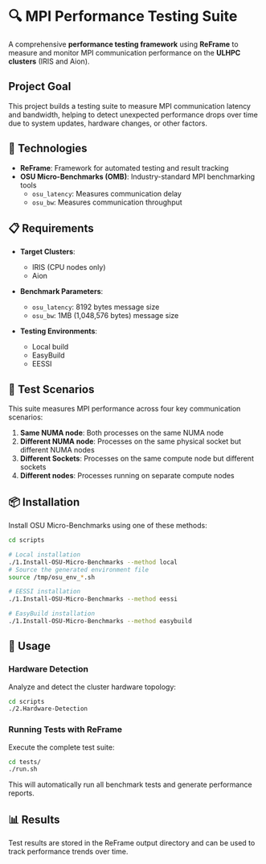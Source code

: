# 🔍 **MPI Performance Testing Suite**

A comprehensive **performance testing framework** using **ReFrame** to measure and monitor MPI communication performance on the **ULHPC clusters** (IRIS and Aion).

## Project Goal

This project builds a testing suite to measure MPI communication latency and bandwidth, helping to detect unexpected performance drops over time due to system updates, hardware changes, or other factors.

## 🔧 **Technologies**

- **ReFrame**: Framework for automated testing and result tracking
- **OSU Micro-Benchmarks (OMB)**: Industry-standard MPI benchmarking tools
	- `osu_latency`: Measures communication delay
	- `osu_bw`: Measures communication throughput

## 📋 **Requirements**

- **Target Clusters**: 
	- IRIS (CPU nodes only)
	- Aion

- **Benchmark Parameters**:
	- `osu_latency`: 8192 bytes message size
	- `osu_bw`: 1MB (1,048,576 bytes) message size

- **Testing Environments**:
	- Local build
	- EasyBuild
	- EESSI

## 🧪 **Test Scenarios**

This suite measures MPI performance across four key communication scenarios:

1. **Same NUMA node**: Both processes on the same NUMA node
2. **Different NUMA node**: Processes on the same physical socket but different NUMA nodes
3. **Different Sockets**: Processes on the same compute node but different sockets
4. **Different nodes**: Processes running on separate compute nodes

## 📦 **Installation**

Install OSU Micro-Benchmarks using one of these methods:

```bash
cd scripts

# Local installation
./1.Install-OSU-Micro-Benchmarks --method local
# Source the generated environment file
source /tmp/osu_env_*.sh

# EESSI installation
./1.Install-OSU-Micro-Benchmarks --method eessi

# EasyBuild installation
./1.Install-OSU-Micro-Benchmarks --method easybuild
```

## 🚀 **Usage**

### Hardware Detection

Analyze and detect the cluster hardware topology:
```bash
cd scripts
./2.Hardware-Detection
```

### Running Tests with ReFrame

Execute the complete test suite:
```bash
cd tests/
./run.sh
```

This will automatically run all benchmark tests and generate performance reports.

## 📊 **Results**

Test results are stored in the ReFrame output directory and can be used to track performance trends over time.